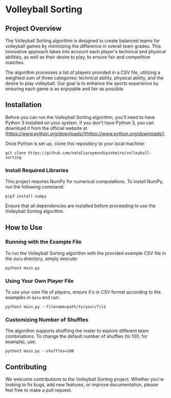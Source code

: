 # Volleyball Sorting

## Project Overview


The Volleyball Sorting algorithm is designed to create balanced teams for
volleyball games by minimizing the difference in overall team grades. This
innovative approach takes into account each player's technical and physical
abilities, as well as their desire to play, to ensure fair and competitive
matches.

The algorithm processes a list of players provided in a CSV file, utilizing a
weighted sum of three categories: technical ability, physical ability, and the
desire to play volleyball. Our goal is to enhance the sports experience by
ensuring each game is as enjoyable and fair as possible.


## Installation

Before you can run the Volleyball Sorting algorithm, you'll need to have Python
3 installed on your system. If you don't have Python 3, you can download it from
 the official website at [https://www.python.org/downloads/](https://www.python.org/downloads/).

Once Python is set up, clone this repository to your local machine:

```
git clone https://github.com/nataliaraymundipinheiro/volleyball-sorting
```

### Install Required Libraries

This project requires NumPy for numerical computations. To install NumPy, run
the following command:

```
pip3 install numpy
```

Ensure that all dependencies are installed before proceeding to use the
Volleyball Sorting algorithm.


## How to Use

### Running with the Example File

To run the Volleyball Sorting algorithm with the provided example CSV file in
the `data` directory, simply execute:

```
python3 main.py
```

### Using Your Own Player File

To use your own file of players, ensure it's in CSV format according to the
examples in `data` and run:

```
python3 main.py --filename=path/to/your/file
```

### Customizing Number of Shuffles

The algorithm supports shuffling the roster to explore different team
combinations. To change the default number of shuffles (to 100, for example),
use:

```
python3 main.py --shuffles=100
```

## Contributing

We welcome contributions to the Volleyball Sorting project. Whether you're
looking to fix bugs, add new features, or improve documentation, please feel
free to make a pull request.